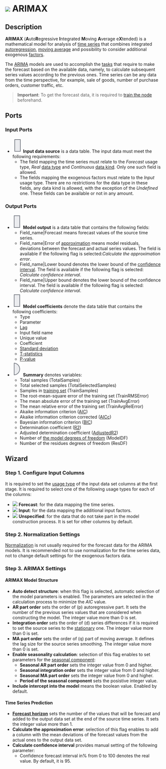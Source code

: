 # ![ ](../../images/icons/components/arimax_default.svg) ARIMAX

## Description

**ARIMAX** (**A**uto**R**egressive **I**ntegrated **M**oving **A**verage e**X**tended) is a mathematical model for analysis of [time series](https://wiki.loginom.ru/articles/time-series.html) that combines integrated [autoregression](https://wiki.loginom.ru/articles/autoregressive-model.html), [moving average](https://wiki.loginom.ru/articles/moving-average.html) and possibility to consider additional exogenous [factors](https://wiki.loginom.ru/articles/factor.html).

The [ARIMA](https://wiki.loginom.ru/articles/box-jenkins-model.html) models are used to accomplish the [tasks](https://wiki.loginom.ru/articles/demand-forecasting.html) that require to make the forecast based on the available data, namely, to calculate subsequent series values according to the previous ones. Time series can be any data from the time perspective, for example, sale of goods, number of purchase orders, customer traffic, etc.

> **Important**: To get the forecast data, it is required to [train the node](../../scenario/training-processors.md) beforehand.

## Ports

### Input Ports

* ![ ](../../images/icons/app/node/ports/inputs/table_inactive.svg)  **Input data source** is a data table. The input data must meet the following requirements:
   * The field mapping the time series must relate to the *Forecast* usage type, *Real* [data type](../../data/datatype.md) and *Continuous* [data kind](../../data/datakind.md). Only one such field is allowed.
   * The fields mapping the exogenous factors must relate to the *Input* usage type. There are no restrictions for the data type in these fields, any data kind is allowed, with the exception of the *Undefined* one. These fields can be available or not in any amount.

### Output Ports

* ![ ](../../images/icons/app/node/ports/outputs/table_inactive.svg) **Model output** is a data table that contains the following fields:
   * Field_name|Forecast means forecast values of the source time series.
   * Field_name|Error of [approximation](https://wiki.loginom.ru/articles/approximation.html) means model residuals, deviations between the forecast and actual series values. The field is available if the following flag is selected:*Calculate the approximation error*.
   * Field_name|Lower bound denotes the lower bound of the [confidence interval](https://wiki.loginom.ru/articles/confidence-interval.html). The field is available if the following flag is selected: *Calculate confidence interval*.
   * Field_name|Upper bound denotes the lower bound of the confidence interval. The field is available if the following flag is selected: *Calculate confidence interval*.
* ![ ](../../images/icons/app/node/ports/outputs/table_inactive.svg)  **Model coefficients** denote the data table that contains the following coefficients:
   * Type
   * Parameter
   * [Lag](https://ru.wikipedia.org/wiki/%D0%9B%D0%B0%D0%B3%D0%BE%D0%B2%D1%8B%D0%B9_%D0%BE%D0%BF%D0%B5%D1%80%D0%B0%D1%82%D0%BE%D1%80)
   * Input field name
   * Unique value
   * Coefficient
   * [Standard deviation](https://wiki.loginom.ru/articles/mean-square-deviation.html)
   * [T-statistics](https://wiki.loginom.ru/articles/students-distribution.html)
   * [P-value](https://wiki.loginom.ru/articles/p-value.html)
* ![ ](../../images/icons/app/node/ports/outputs/variable_inactive.svg) **Summary** denotes variables:
   * Total samples (TotalSamples)
   * Total selected samples (TotalSelectedSamples)
   * Samples in [training set](https://wiki.loginom.ru/articles/training-set.html) (TrainSamples)
   * The root-mean-square error of the training set (TrainRMSError)
   * The mean absolute error of the training set (TrainAvgError)
   * The mean relative error of the training set (TrainAvgRelError)
   * Akaike information criterion ([AIC](https://wiki.loginom.ru/articles/aic.html))
   * Akaike information criterion corrected ([AICc](https://wiki.loginom.ru/articles/aicc.html))
   * Bayesian information criterion ([BIC](https://wiki.loginom.ru/articles/bic.html))
   * Determination coefficient ([R2](https://wiki.loginom.ru/articles/coefficient-of-determination.html))
   * Adjusted determination coefficient ([AdjustedR2](https://wiki.loginom.ru/articles/coefficient-determ-adj.html))
   * Number of [the model degrees of freedom](https://wiki.loginom.ru/articles/degrees-of-freedom.html) (ModelDF)
   * Number of the residues degrees of freedom (ResDF)

## Wizard

### Step 1. Configure Input Columns

It is required to set the [usage type](../../data/datasetfieldoptions.md) of the input data set columns at the first stage. It is required to select one of the following usage types for each of the columns:

* ![ ](../../images/icons/usage-types/forecast_default.svg) **Forecast**: for the data mapping the time series.
* ![ ](../../images/icons/usage-types/active_default.svg) **Input**: for the data mapping the additional input factors.
* ![ ](../../images/icons/usage-types/unspecified_default.svg) **Unspecified**: for the data that do not take part in the model construction process. It is set for other columns by default.

### Step 2. Normalization Settings

[Normalization](../normalization/README.md) is not usually required for the forecast data for the ARIMA models. It is recommended not to use normalization for the time series data, not to change default settings for the exogenous factors data.

### Step 3. ARIMAX Settings

#### ARIMAX Model Structure

* **Auto detect structure**: when this flag is selected, automatic selection of the model parameters is enabled. The parameters are selected in the calculation process to minimize the *AIC* value.
* **AR part order** sets the order of (р) autoregressive part. It sets the number of the previous series values that are considered when constructing the model. The integer value more than 0 is set.
* **Integration order** sets the order of (d) series differences if it is required to set the source series to the [stationary](https://ru.wikipedia.org/wiki/%D0%A1%D1%82%D0%B0%D1%86%D0%B8%D0%BE%D0%BD%D0%B0%D1%80%D0%BD%D0%BE%D1%81%D1%82%D1%8C) one. The integer value more than 0 is set.
* **MA part order** sets the order of (q) part of moving average. It defines the lag size for the source series smoothing. The integer value more than 0 is set.
* **Enable seasonality calculation**: selection of this flag enables to set parameters for the [seasonal component](https://wiki.loginom.ru/articles/seasonal-component.html):
   * **Seasonal AR part order** sets the integer value from 0 and higher.
   * **Seasonal integration order** sets the integer value from 0 and higher.
   * **Seasonal MA part order** sets the integer value from 0 and higher.
   * **Period of the seasonal component** sets the posistive integer value.
* **Include intercept into the model** means the boolean value. Enabled by default.

#### Time Series Prediction

* **[Forecast horizon](https://wiki.loginom.ru/articles/time-horizon.html)** sets the number of the values that will be forecast and added to the output data set at the end of the source time series. It sets the integer value more than 1.
* **Calculate the approximation error**: selection of this flag enables to add a column with the mean deviations of the forecast values from the actual ones to the output data set.
* **Calculate confidence interval** provides manual setting of the following parameter:
   * Confidence forecast interval in% from 0 to 100 denotes the real value. By default, it is 95.
